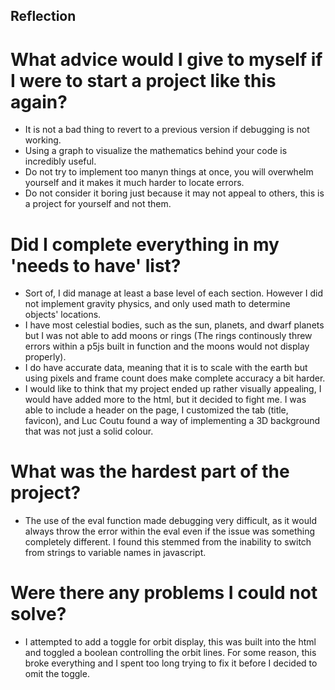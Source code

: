 ## Reflection 

# What advice would I give to myself if I were to start a project like this again?
- It is not a bad thing to revert to a previous version if debugging is not working. 
- Using a graph to visualize the mathematics behind your code is incredibly useful.
- Do not try to implement too manyn things at once, you will overwhelm yourself and it makes it much harder to locate errors.
- Do not consider it boring just because it may not appeal to others, this is a project for yourself and not them. 

# Did I complete everything in my 'needs to have' list?
- Sort of, I did manage at least a base level of each section. However I did not implement gravity physics, and only used math to determine objects' locations. 
- I have most celestial bodies, such as the sun, planets, and dwarf planets but I was not able to add moons or rings (The rings continously threw errors within a p5js built in function and the moons would not display properly). 
- I do have accurate data, meaning that it is to scale with the earth but using pixels and frame count does make complete accuracy a bit harder. 
- I would like to think that my project ended up rather visually appealing, I would have added more to the html, but it decided to fight me. I was able to include a header on the page, I customized the tab (title, favicon), and Luc Coutu found a way of implementing a 3D background that was not just a solid colour. 

# What was the hardest part of the project?
- The use of the eval function made debugging very difficult, as it would always throw the error within the eval even if the issue was something completely different. I found this stemmed from the inability to switch from strings to variable names in javascript. 

# Were there any problems I could not solve?
- I attempted to add a toggle for orbit display, this was built into the html and toggled a boolean controlling the orbit lines. For some reason, this broke everything and I spent too long trying to fix it before I decided to omit the toggle. 